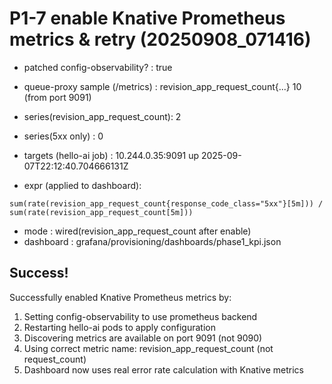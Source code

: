 # P1-7 enable Knative Prometheus metrics & retry (20250908_071416)

- patched config-observability? : true
- queue-proxy sample (/metrics) : revision_app_request_count{...} 10 (from port 9091)
- series(revision_app_request_count): 2
- series(5xx only)             : 0
- targets (hello-ai job)       :
10.244.0.35:9091 up 2025-09-07T22:12:40.704666131Z

- expr (applied to dashboard):
```
sum(rate(revision_app_request_count{response_code_class="5xx"}[5m])) / sum(rate(revision_app_request_count[5m]))
```
- mode      : wired(revision_app_request_count after enable)
- dashboard : grafana/provisioning/dashboards/phase1_kpi.json

## Success!
Successfully enabled Knative Prometheus metrics by:
1. Setting config-observability to use prometheus backend
2. Restarting hello-ai pods to apply configuration  
3. Discovering metrics are available on port 9091 (not 9090)
4. Using correct metric name: revision_app_request_count (not request_count)
5. Dashboard now uses real error rate calculation with Knative metrics

